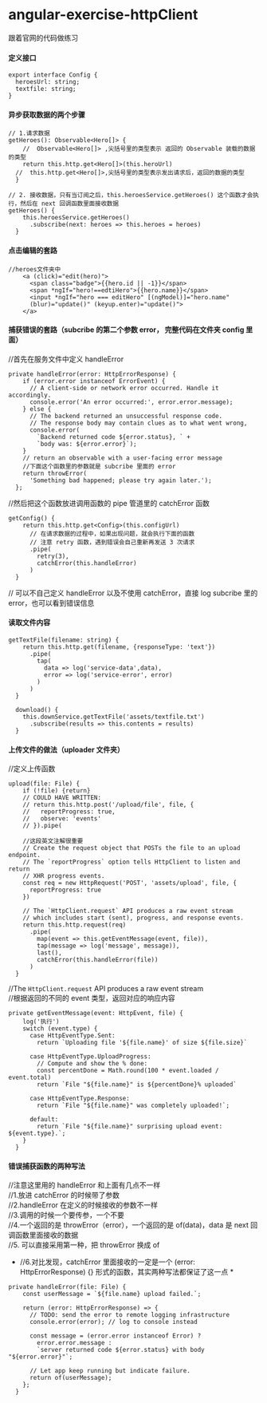 # angular-exercise-httpClient
跟着官网的代码做练习

#### 定义接口
```
export interface Config {
  heroesUrl: string;
  textfile: string;
}
```


#### 异步获取数据的两个步骤


```
// 1.请求数据
getHeroes(): Observable<Hero[]> {
    //  Observable<Hero[]> ,尖括号里的类型表示 返回的 Observable 装载的数据的类型
    return this.http.get<Hero[]>(this.heroUrl)
  //  this.http.get<Hero[]>,尖括号里的类型表示发出请求后，返回的数据的类型
  }
```

```
// 2. 接收数据，只有当订阅之后，this.heroesService.getHeroes() 这个函数才会执行，然后在 next 回调函数里面接收数据 
getHeroes() {
    this.heroesService.getHeroes()
      .subscribe(next: heroes => this.heroes = heroes)
  }
```


#### 点击编辑的套路

```
//heroes文件夹中
    <a (click)="edit(hero)">
      <span class="badge">{{hero.id || -1}}</span>
      <span *ngIf="hero!==edtiHero">{{hero.name}}</span>
      <input *ngIf="hero === editHero" [(ngModel)]="hero.name"
      (blur)="update()" (keyup.enter)="update()">
    </a>
```

#### 捕获错误的套路（subcribe 的第二个参数 error， 完整代码在文件夹 config 里面）

//首先在服务文件中定义 handleError
```
private handleError(error: HttpErrorResponse) {
    if (error.error instanceof ErrorEvent) {
      // A client-side or network error occurred. Handle it accordingly.
      console.error('An error occurred:', error.error.message);
    } else {
      // The backend returned an unsuccessful response code.
      // The response body may contain clues as to what went wrong,
      console.error(
        `Backend returned code ${error.status}, ` +
        `body was: ${error.error}`);
    }
    // return an observable with a user-facing error message
    //下面这个函数里的参数就是 subcribe 里面的 error
    return throwError(
      'Something bad happened; please try again later.');
  };
```

//然后把这个函数放进调用函数的 pipe 管道里的 catchError 函数

```
getConfig() {
    return this.http.get<Config>(this.configUrl)
      // 在请求数据的过程中，如果出现问题，就会执行下面的函数
      // 注意 retry 函数，遇到错误会自己重新再发送 3 次请求
      .pipe(
        retry(3),
        catchError(this.handleError)
      )
  }
```
// 可以不自己定义 handleError 以及不使用 catchError，直接 log subcribe 里的 error，也可以看到错误信息


#### 读取文件内容

```
getTextFile(filename: string) {
    return this.http.get(filename, {responseType: 'text'})
      .pipe(
        tap(
          data => log('service-data',data),
          error => log('service-error', error)
        )
      )
  }
  
  download() {
    this.downService.getTextFile('assets/textfile.txt')
      .subscribe(results => this.contents = results)
  }
```

#### 上传文件的做法（uploader 文件夹）
//定义上传函数

```
upload(file: File) {
    if (!file) {return}
    // COULD HAVE WRITTEN:
    // return this.http.post('/upload/file', file, {
    //   reportProgress: true,
    //   observe: 'events'
    // }).pipe(

    //这段英文注解很重要
    // Create the request object that POSTs the file to an upload endpoint.
    // The `reportProgress` option tells HttpClient to listen and return
    // XHR progress events.
    const req = new HttpRequest('POST', 'assets/upload', file, {
      reportProgress: true
    })

    // The `HttpClient.request` API produces a raw event stream
    // which includes start (sent), progress, and response events.
    return this.http.request(req)
      .pipe(
        map(event => this.getEventMessage(event, file)),
        tap(message => log('message', message)),
        last(),
        catchError(this.handleError(file))
      )
  }
```

//The `HttpClient.request` API produces a raw event stream <br/>
//根据返回的不同的 event 类型，返回对应的响应内容
```
private getEventMessage(event: HttpEvent, file) {
    log('执行')
    switch (event.type) {
      case HttpEventType.Sent:
        return `Uploading file '${file.name}' of size ${file.size}`

      case HttpEventType.UploadProgress:
        // Compute and show the % done:
        const percentDone = Math.round(100 * event.loaded / event.total)
        return `File "${file.name}" is ${percentDone}% uploaded`

      case HttpEventType.Response:
        return `File "${file.name}" was completely uploaded!`;

      default:
        return `File "${file.name}" surprising upload event: ${event.type}.`;
    }
  }
```
#### 错误捕获函数的两种写法
//注意这里用的 handleError 和上面有几点不一样 <br/>
//1.放进 catchError 的时候带了参数 <br/>
//2.handleError 在定义的时候接收的参数不一样 <br/>
//3.调用的时候一个要传参，一个不要 <br/>
//4.一个返回的是 throwError（error），一个返回的是 of(data)，data 是 next 回调函数里面接收的数据 <br/>
//5. 可以直接采用第一种，把 throwError 换成 of <br/>
* //6.对比发现，catchError 里面接收的一定是一个 (error: HttpErrorResponse) {} 形式的函数，其实两种写法都保证了这一点 * <br/>
```
private handleError(file: File) {
    const userMessage = `${file.name} upload failed.`;

    return (error: HttpErrorResponse) => {
      // TODO: send the error to remote logging infrastructure
      console.error(error); // log to console instead

      const message = (error.error instanceof Error) ?
        error.error.message :
        `server returned code ${error.status} with body "${error.error}"`;

      // Let app keep running but indicate failure.
      return of(userMessage);
    };
  }
```
